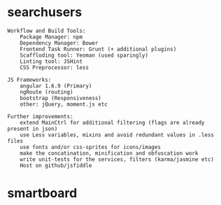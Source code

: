 # searchusers

    Workflow and Build Tools:
        Package Manager: npm
        Dependency Manager: Bower
        Frontend Task Runner: Grunt (+ additional plugins)
        Scaffloding tool: Yeoman (used sparingly)
        Linting tool: JSHint
        CSS Preprocessor: less

    JS Frameworks:
        angular 1.6.9 (Primary)
        ngRoute (routing)
        bootstrap (Responsiveness)
        other: jQuery, moment.js etc

    Further improvements:
        extend MainCtrl for additional filtering (flags are already present in json)
        use Less variables, mixins and avoid redundant values in .less files
        use fonts and/or css-sprites for icons/images
        make the concatination, minification and obfuscation work
        write unit-tests for the services, filters (karma/jasmine etc)
        Host on github/jsfiddle
# smartboard
